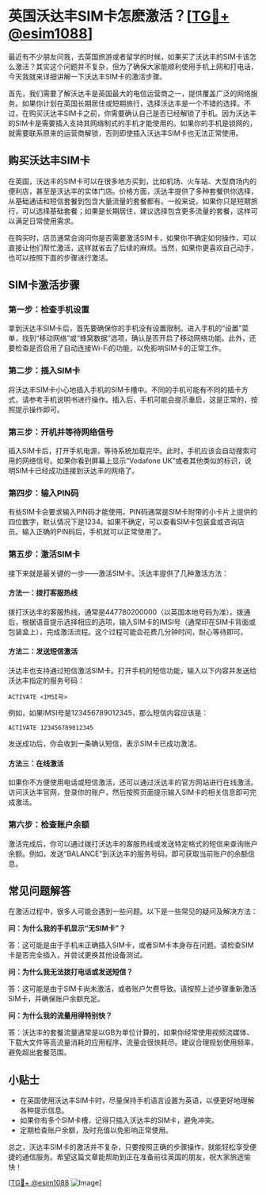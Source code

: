 # 英国沃达丰SIM卡怎麽激活？[[TG💪+ @esim1088](https://t.me/s/esim1088)]

最近有不少朋友问我，去英国旅游或者留学的时候，如果买了沃达丰的SIM卡该怎么激活？其实这个问题并不复杂，但为了确保大家能顺利使用手机上网和打电话，今天我就来详细讲解一下沃达丰SIM卡的激活步骤。

首先，我们需要了解沃达丰是英国最大的电信运营商之一，提供覆盖广泛的网络服务。如果你计划在英国长期居住或短期旅行，选择沃达丰是一个不错的选择。不过，在购买沃达丰SIM卡之前，你需要确认自己是否已经解锁了手机。因为沃达丰的SIM卡是需要插入支持其网络制式的手机才能使用的。如果你的手机是锁网的，就需要联系原来的运营商解锁，否则即使插入沃达丰SIM卡也无法正常使用。

## 购买沃达丰SIM卡

在英国，沃达丰的SIM卡可以在很多地方买到，比如机场、火车站、大型商场内的便利店，甚至是沃达丰的实体门店。价格方面，沃达丰提供了多种套餐供你选择，从基础通话和短信套餐到包含大量流量的套餐都有。一般来说，如果你只是短期旅行，可以选择基础套餐；如果是长期居住，建议选择包含更多流量的套餐，这样可以满足日常使用需求。

在购买时，店员通常会询问你是否需要激活SIM卡，如果你不确定如何操作，可以直接让他们帮忙激活，这样就省去了后续的麻烦。当然，如果你更喜欢自己动手，也可以按照下面的步骤进行激活。

## SIM卡激活步骤

### 第一步：检查手机设置

拿到沃达丰SIM卡后，首先要确保你的手机没有设置限制。进入手机的“设置”菜单，找到“移动网络”或“蜂窝数据”选项，确认是否开启了移动网络功能。此外，还要检查是否启用了自动连接Wi-Fi的功能，以免影响SIM卡的正常工作。

### 第二步：插入SIM卡

将沃达丰SIM卡小心地插入手机的SIM卡槽中。不同的手机可能有不同的插卡方式，请参考手机说明书进行操作。插入后，手机可能会提示重启，这是正常的，按照提示操作即可。

### 第三步：开机并等待网络信号

插入SIM卡后，打开手机电源，等待系统加载完毕。此时，手机应该会自动搜索可用的网络信号。如果你看到屏幕上显示“Vodafone UK”或者其他类似的标识，说明SIM卡已经成功连接到沃达丰的网络了。

### 第四步：输入PIN码

有些SIM卡会要求输入PIN码才能使用。PIN码通常是SIM卡附带的小卡片上提供的四位数字，默认情况下是1234。如果不确定，可以查看SIM卡包装盒或咨询店员。输入正确的PIN码后，手机就可以正常使用了。

### 第五步：激活SIM卡

接下来就是最关键的一步——激活SIM卡。沃达丰提供了几种激活方法：

#### 方法一：拨打客服热线

拨打沃达丰的客服热线，通常是447780200000（以英国本地号码为准）。拨通后，根据语音提示选择相应的选项，输入SIM卡的IMSI号（通常印在SIM卡背面或包装盒上），完成激活流程。这个过程可能会花费几分钟时间，耐心等待即可。

#### 方法二：发送短信激活

沃达丰也支持通过短信激活SIM卡。打开手机的短信功能，输入以下内容并发送给沃达丰指定的服务号码：

```
ACTIVATE <IMSI号>
```

例如，如果IMSI号是123456789012345，那么短信内容应该是：

```
ACTIVATE 123456789012345
```

发送成功后，你会收到一条确认短信，表示SIM卡已成功激活。

#### 方法三：在线激活

如果你不方便使用电话或短信激活，还可以通过沃达丰的官方网站进行在线激活。访问沃达丰官网，登录你的账户，然后按照页面提示输入SIM卡的相关信息即可完成激活。

### 第六步：检查账户余额

激活完成后，你可以通过拨打沃达丰的客服热线或发送特定格式的短信来查询账户余额。例如，发送“BALANCE”到沃达丰的服务号码，即可获取当前账户的余额信息。

## 常见问题解答

在激活过程中，很多人可能会遇到一些问题。以下是一些常见的疑问及解决方法：

**问：为什么我的手机显示“无SIM卡”？**

答：这可能是由于手机未正确插入SIM卡，或者SIM卡本身存在问题。请检查SIM卡是否完全插入，并尝试更换其他设备测试。

**问：为什么我无法拨打电话或发送短信？**

答：这可能是由于SIM卡尚未激活，或者账户欠费导致。请按照上述步骤重新激活SIM卡，并确保账户余额充足。

**问：为什么我的流量用得特别快？**

答：沃达丰的套餐流量通常是以GB为单位计算的，如果你经常使用视频流媒体、下载大文件等高流量消耗的应用程序，流量会很快耗尽。建议合理规划使用频率，避免超出套餐范围。

## 小贴士

- 在英国使用沃达丰SIM卡时，尽量保持手机语言设置为英语，以便更好地理解各种提示信息。
- 如果你有多个SIM卡槽，记得只插入沃达丰的SIM卡，避免冲突。
- 定期检查账户余额，及时充值以免影响正常使用。

总之，沃达丰SIM卡的激活并不复杂，只要按照正确的步骤操作，就能轻松享受便捷的通信服务。希望这篇文章能帮助到正在准备前往英国的朋友，祝大家旅途愉快！

[[TG💪+ @esim1088](https://t.me/s/esim1088) ![Image](https://i.postimg.cc/4NQfJmqS/Snipaste-2025-05-13-00-14-12.png)]